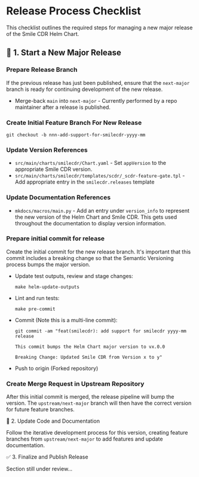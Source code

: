 # Release Process Checklist
This checklist outlines the required steps for managing a new major release of the Smile CDR Helm Chart.

## 🔀 1. Start a New Major Release

### Prepare Release Branch
If the previous release has just been published, ensure that the `next-major` branch is ready for continuing development of the new release.

* Merge-back `main` into `next-major` - Currently performed by a repo maintainer after a release is published.

### Create Initial Feature Branch For New Release

```
git checkout -b nnn-add-support-for-smilecdr-yyyy-mm
```

### Update Version References

* `src/main/charts/smilecdr/Chart.yaml` - Set `appVersion` to the appropriate Smile CDR version.
* `src/main/charts/smilecdr/templates/scdr/_scdr-feature-gate.tpl` - Add appropriate entry in the `smilecdr.releases` template


### Update Documentation References

* `mkdocs/macros/main.py` - Add an entry under `version_info` to represent the new version of the Helm Chart and Smile CDR. This gets used throughout the documentation to display version information.

### Prepare initial commit for release

Create the initial commit for the new release branch. It's important that this commit includes a breaking change so that the Semantic Versioning process bumps the major version.

* Update test outputs, review and stage changes:
   ```
   make helm-update-outputs
   ```
* Lint and run tests:
   ```
   make pre-commit
   ```
* Commit (Note this is a multi-line commit):
   ```
   git commit -am "feat(smilecdr): add support for smilecdr yyyy-mm release

   This commit bumps the Helm Chart major version to vx.0.0

   Breaking Change: Updated Smile CDR from Version x to y"
   ```
* Push to origin (Forked repository)

### Create Merge Request in Upstream Repository

After this initial commit is merged, the release pipeline will bump the version. The `upstream/next-major` branch will then have the correct version for future feature branches.
 
📘 2. Update Code and Documentation

Follow the iterative development process for this version, creating feature branches from `upstream/next-major` to add features and update documentation.

✅ 3. Finalize and Publish Release

Section still under review...

